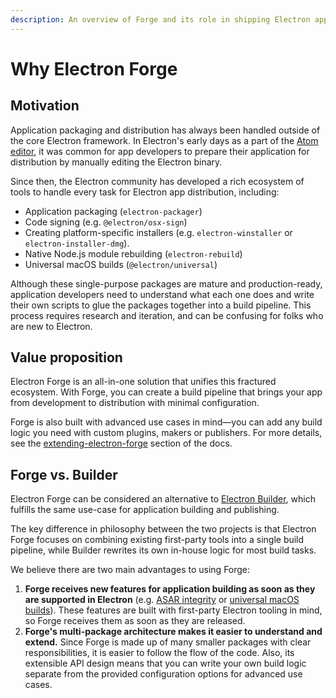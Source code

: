 ```yaml
---
description: An overview of Forge and its role in shipping Electron apps.
---
```


# Why Electron Forge

## Motivation

Application packaging and distribution has always been handled outside of the core Electron framework. In Electron's early days as a part of the [Atom editor](https://atom.io/), it was common for app developers to prepare their application for distribution by manually editing the Electron binary.

Since then, the Electron community has developed a rich ecosystem of tools to handle every task for Electron app distribution, including:

* Application packaging (`electron-packager`)
* Code signing (e.g. `@electron/osx-sign`)
* Creating platform-specific installers (e.g. `electron-winstaller` or `electron-installer-dmg`).
* Native Node.js module rebuilding (`electron-rebuild`)
* Universal macOS builds (`@electron/universal`)

Although these single-purpose packages are mature and production-ready, application developers need to understand what each one does and write their own scripts to glue the packages together into a build pipeline. This process requires research and iteration, and can be confusing for folks who are new to Electron.

## Value proposition

Electron Forge is an all-in-one solution that unifies this fractured ecosystem. With Forge, you can create a build pipeline that brings your app from development to distribution with minimal configuration.

Forge is also built with advanced use cases in mind—you can add any build logic you need with custom plugins, makers or publishers. For more details, see the [extending-electron-forge](../advanced/extending-electron-forge/ "mention") section of the docs.

## Forge vs. Builder

Electron Forge can be considered an alternative to [Electron Builder](https://electron.build/), which fulfills the same use-case for application building and publishing.

The key difference in philosophy between the two projects is that Electron Forge focuses on combining existing first-party tools into a single build pipeline, while Builder rewrites its own in-house logic for most build tasks.&#x20;

We believe there are two main advantages to using Forge:

1. **Forge receives new features for application building as soon as they are supported in Electron** (e.g. [ASAR integrity](https://electronjs.org/docs/latest/tutorial/asar-integrity) or [universal macOS builds](https://github.com/electron/universal)). These features are built with first-party Electron tooling in mind, so Forge receives them as soon as they are released.
2. **Forge's multi-package architecture makes it easier to understand and extend.** Since Forge is made up of many smaller packages with clear responsibilities, it is easier to follow the flow of the code. Also, its extensible API design means that you can write your own build logic separate from the provided configuration options for advanced use cases.









## &#x20;

